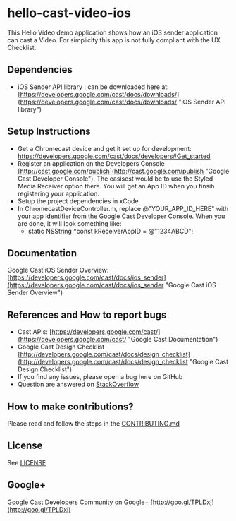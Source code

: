 # hello-cast-video-ios

This Hello Video demo application shows how an iOS sender application can cast a Video.  For simplicity this app is not fully compliant with the UX Checklist. 

## Dependencies
* iOS Sender API library : can be downloaded here at: [https://developers.google.com/cast/docs/downloads/](https://developers.google.com/cast/docs/downloads/ "iOS Sender API library")

## Setup Instructions
* Get a Chromecast device and get it set up for development: https://developers.google.com/cast/docs/developers#Get_started
* Register an application on the Developers Console [http://cast.google.com/publish](http://cast.google.com/publish "Google Cast Developer Console"). The easisest would be to use the Styled Media Receiver option there. You will get an App ID when you finsih registering your application.
* Setup the project dependencies in xCode
* In ChromecastDeviceController.m, replace @"YOUR\_APP\_ID\_HERE" with your app identifier from the Google Cast Developer Console. When you are done, it will look something like: 
  * static NSString *const kReceiverAppID = @"1234ABCD";

## Documentation
Google Cast iOS Sender Overview:  [https://developers.google.com/cast/docs/ios_sender](https://developers.google.com/cast/docs/ios_sender "Google Cast iOS Sender Overview")

## References and How to report bugs
* Cast APIs: [https://developers.google.com/cast/](https://developers.google.com/cast/ "Google Cast Documentation")
* Google Cast Design Checklist [http://developers.google.com/cast/docs/design_checklist](http://developers.google.com/cast/docs/design_checklist "Google Cast Design Checklist")
* If you find any issues, please open a bug here on GitHub
* Question are answered on [StackOverflow](http://stackoverflow.com/questions/tagged/google-cast)

## How to make contributions?
Please read and follow the steps in the [CONTRIBUTING.md](CONTRIBUTING.md)

## License
See [LICENSE](LICENSE)

## Google+
Google Cast Developers Community on Google+ [http://goo.gl/TPLDxj](http://goo.gl/TPLDxj)
